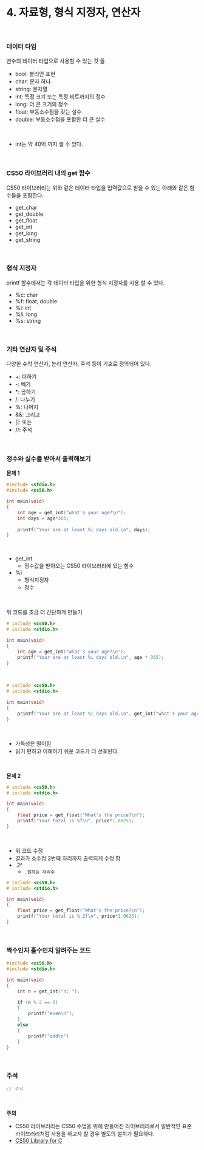 # 4. 자료형, 형식 지정자, 연산자

<br/>

### 데이터 타입

변수의 데이터 타입으로 사용할 수 있는 것 들

- bool: 불리언 표현
- char: 문자 하나
- string: 문자열
- int: 특정 크기 또는 특정 비트까지의 정수
- long: 더 큰 크기의 정수
- float: 부동소수점을 갖는 실수
- double: 부동소수점을 포함한 더 큰 실수



<br/>

- int는 약 40억 까지 셀 수 있다. 



<br/>

### CS50 라이브러리 내의 get 함수

CS50 라이브러리는 위와 같은 데이터 타입을 입력값으로 받을 수 있는 아래와 같은 함수들을 포함한다.

- get_char
- get_double
- get_float
- get_int
- get_long
- get_string



<br/>

### 형식 지정자

printf 함수에서는 각 데이터 타입을 위한 형식 지정자를 사용 할 수 있다.

- %c: char
- %f: float, double
- %i: int
- %li: long
- %s: string



<br/>

### 기타 연산자 및 주석

다양한 수학 연산자, 논리 연산자, 주석 등이 기호로 정의되어 있다.

- +: 더하기
- -: 빼기
- *: 곱하기
- /: 나누기
- %: 나머지
- &&: 그리고
- ||: 또는
- //: 주석



<br/>

### 정수와 실수를 받아서 출력해보기

**문제 1**

```c
#include <stdio.h>
#include <cs50.h>

int main(void)
{
    int age = get_int("what's your age?\n");
    int days = age*365;
    
    printf("Your are at least %i days old.\n", days);
}
```

<br/>

- get_int
  - 정수값을 받아오는 CS50 라이브러리에 있는 함수
- %i
  - 형식지정자
  - 정수



<br/>

위 코드를 조금 더 간단하게 만들기

```c
# include <cs50.h>
# include <stdio.h>

int main(void)
{
    int age = get_int("what's your age?\n");
    printf("Your are at least %i days old.\n", age * 365);
}
```



<br/>

```c
# include <cs50.h>
# include <stdio.h>

int main(void)
{
    printf("Your are at least %i days old.\n", get_int("what's your age?\n") * 365);
}
```

<br/>

- 가독성은 떨어짐
- 읽기 편하고 이해하기 쉬운 코드가 더 선호된다.



<br/>

**문제 2**

```c
# include <cs50.h>
# include <stdio.h>

int main(void)
{
    float price = get_float("What's the price?\n");
    printf("Your total is %f\n", price*1.0625);
}
```



<br/>

- 위 코드 수정
- 결과가 소수점 2번째 자리까지 출력되게 수정 함
- .2f
  - `.원하는 자리수` 

````c
# include <cs50.h>
# include <stdio.h>

int main(void)
{
    float price = get_float("What's the price?\n");
    printf("Your total is %.2f\n", price*1.0625);
}
````



<br/>

### 짝수인지 홀수인지 알려주는 코드

```c
#include <cs50.h>
#include <stdio.h>

int main(void)
{
    int n = get_int("n: ");

    if (n % 2 == 0)
    {
        printf("even\n");
    }
    else
    {
        printf("odd\n")
    }
}
```



<br/>

### 주석

```c
// 주석
```



<br/>

**주의**

- CS50 라이브러리는 CS50 수업을 위해 만들어진 라이브러리로서 일반적인 표준 라이브러리처럼 사용을 하고자 할 경우 별도의 설치가 필요하다.
- [CS50 Library for C]( https://cs50.readthedocs.io/libraries/cs50/c/ )





<br/><br/>